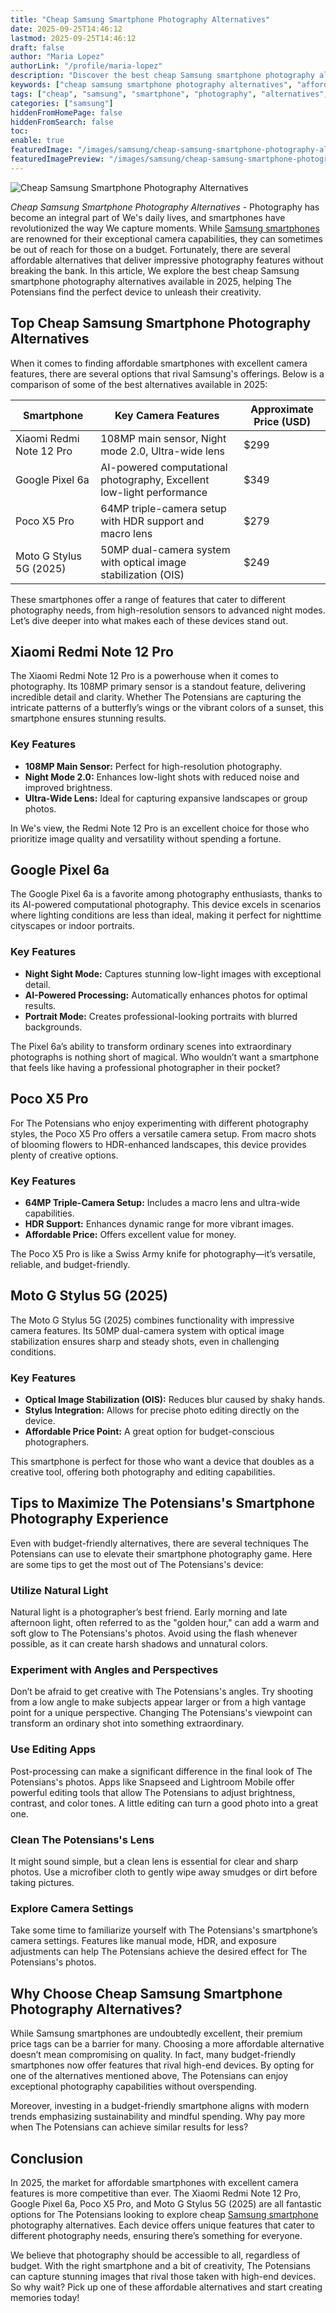 ```yaml
---
title: "Cheap Samsung Smartphone Photography Alternatives"
date: 2025-09-25T14:46:12
lastmod: 2025-09-25T14:46:12
draft: false
author: "Maria Lopez"
authorLink: "/profile/maria-lopez"
description: "Discover the best cheap Samsung smartphone photography alternatives! Capture stunning shots without breaking the bank. Explore budget-friendly options now!"
keywords: ["cheap samsung smartphone photography alternatives", "affordable smartphone photography options", "budget-friendly smartphone cameras 2025"]
tags: ["cheap", "samsung", "smartphone", "photography", "alternatives", "budget"]
categories: ["samsung"]
hiddenFromHomePage: false
hiddenFromSearch: false
toc:
enable: true
featuredImage: "/images/samsung/cheap-samsung-smartphone-photography-alternatives.jpg"
featuredImagePreview: "/images/samsung/cheap-samsung-smartphone-photography-alternatives.jpg"
---
```


![Cheap Samsung Smartphone Photography Alternatives](/images/samsung/cheap-samsung-smartphone-photography-alternatives.jpg)


*Cheap Samsung Smartphone Photography Alternatives* - Photography has become an integral part of We's daily lives, and smartphon​es have revolutionized the way We capture moments. While [Samsung smartphones](/samsung/affordable-samsung-smartphones) are renowned for their exceptional camera capabilities, they can sometimes be out of reach for those on a budget. Fortunately, there are several affordable alternatives that deliver impressive photography features without breaking the bank. In this article, We explore the best cheap Samsung smartphone photography alternatives available in 2025, helping The Potensians find the perfect device to unleash their creativity.

## Top Cheap Samsung Smartphone Photography Alternatives

When it comes to finding affordable smartphones with excellent camera features, there are several options that rival Samsung's offerings. Below is a comparison of some of the best alternatives available in 2025:

<div class="table-responsive">
<table class="html-table">
<thead>
<tr>
<th>Smartphone</th>
<th>Key Camera Features</th>
<th>Approximate Price (USD)</th>
</tr>
</thead>
<tbody>
<tr>
<td>Xiaomi Redmi Note 12 Pro</td>
<td>108MP main sensor, Night mode 2.0, Ultra-wide lens</td>
<td>$299</td>
</tr>
<tr>
<td>Google Pixel 6a</td>
<td>AI-powered computational photography, Excellent low-light performance</td>
<td>$349</td>
</tr>
<tr>
<td>Poco X5 Pro</td>
<td>64MP triple-camera setup with HDR support​ and macro lens</td>
<td>$279</td>
</tr>
<tr>
<td>Moto G Stylus 5G (2025)</td>
<td>50MP dual-camera system with optical image stabilization (OIS)</td>
<td>$249</td>
</tr>
</tbody>
</table>
</div>

These smartphones offer a range of features that cater to different photography needs, from high-resolution sensors to advanced night modes. Let’s dive deeper into what makes each of these devices stand out.

## Xiaomi Redmi Note 12 Pro

The Xiaomi Redmi Note 12 Pro is a powerhouse when it comes to photography. Its 108MP primary sensor is a standout feature, delivering incredible detail and clarity. Whether The Potensians are capturing the intricate patterns of a butterfly’s wings or the vibrant colors of a sunset, this smartphone ensures stunning results.

### Key Features

- **108MP Main Sensor:** Perfect for high-resolution photography.
- **Night Mode 2.0:** Enhances low-light shots with reduced noise and improved brightness.
- **Ultra-Wide Lens:** Ideal for capturing expansive landscapes or group photos.

In We's view, the Redmi Note 12 Pro is an excellent choice for those who prioritize image quality and versatility without spending a fortune.

## Google Pixel 6a

The Google Pixel 6a is a favorite among photography enthusiasts, thanks to its AI-powered computational photography. This device excels in scenarios where lighting conditions are less than ideal, making it perfect for nighttime cityscapes or indoor portraits.

### Key Features

- **Night Sight Mode:** Captures stunning low-light images with exceptional detail.
- **AI-Powered Processing:** Automatically enhances photos for optimal results.
- **Portrait Mode:** Creates professional-looking portraits with blurred backgrounds.

The Pixel 6a’s ability to transform ordinary scenes into extraordinary photographs is nothing short of magical. Who wouldn’t want a smartphone that feels like having a professional photographer in their pocket?

## Poco X5 Pro

For The Potensians who enjoy experimenting with different photography styles, the Poco X5 Pro offers a versatile camera setup. From macro shots of blooming flowers to HDR-enhanced landscapes, this device provides plenty of creative options.

### Key Features

- **64MP Triple-Camera Setup:** Includes a macro lens and ultra-wide capabilities.
- **HDR Support:** Enhances dynamic range for more vibrant images.
- **Affordable Price:** Offers excellent value for money.

The Poco X5 Pro is like a Swiss Army knife for photography—it’s versatile, reliable, and budget-friendly.

## Moto G Stylus 5G (2025)

The Moto G Stylus 5G (2025) combines functionality with impressive camera features. Its 50MP dual-camera system with optical image stabilization ensures sharp and steady shots, even in challenging conditions.

### Key Features

- **Optical Image Stabilization (OIS):** Reduces blur caused by shaky hands.​
- **Stylus Integration:** Allows for precise photo editing directly on the device.
- **Affordable Price Point:** A great option for budget-conscious photographers.

This smartphone is perfect for those who want a device that doubles as a creative tool, offering both photography and editing capabilities.

## Tips to Maximize The Potensians's Smartphone Photography Experience

Even with budget-friendly alternatives, there are several techniques The Potensians can use to elevate their smartphone photography game. Here are some tips to get the most out of The Potensians's device:

### Utilize Natural Light

Natural light is a photographer’s best friend. Early morning and late afternoon light, often referred to as the "golden hour," can add a warm and soft glow to The Potensians's photos. Avoid using the flash whenever possible, as it can create harsh shadows and unnatural colors.

### Experiment with Angles and Perspectives

Don’t be afraid to get creative with The Potensians's angles. Try shooting from a low angle to make subjects appear larger or from a high vantage point for a unique perspective. Changing The Potensians's viewpoint can transform an ordinary shot into something extraordinary.

### Use Editing Apps

Post-processing can make a significant difference in the final look of The Potensians's photos. Apps like Snapseed and Lightroom Mobile offer powerful editing tools that allow The Potensians to adjust brightness, contrast, and color tones. A little editing can turn a good photo into a great one.

### Clean The Potensians's Lens

It might sound simple, but a clean lens is essential for clear and sharp photos. Use a microfiber cloth to gently wipe away smudges or dirt before taking pictures.

### Explore Camera Settings

Take some time to familiarize yourself with The Potensians's smartphone’s camera settings. Features like manual mode, HDR, and exposure adjustments can help The Potensians achieve the desired effect for The Potensians's photos.

## Why Choose Cheap Samsung Smartphone Photography Alternatives?

While Samsung smartphones are undoubtedly excellent, their premium price tags can be a barrier for many. Choosing a more affordable alternative doesn’t mean compromising on quality. In fact, many budget-friendly smartphones now offer features that rival high-end devices. By opting for one of the alternatives mentioned above, The Potensians can enjoy exceptional photography capabilities without overspending.

Moreover, investing in a budget-friendly smartphone aligns with modern trends emphasizing sustainability and mindful spending. Why pay more when The Potensians can achieve similar results for less?

## Conclusion

In 2025, the market for affordable smartphones with excellent camera features is more competitive than ever. The Xiaomi Redmi Note 12 Pro, Google Pixel 6a, Poco X5 Pro, and Moto G Stylus 5G (2025) are all fantastic options for The Potensians looking to explore cheap [Samsung smartphone](/samsung/authentic-samsung-smartphone-photography-gear) photography alternatives. Each device offers unique features that cater to different photography needs, ensuring there’s something for everyone.

We believe that photography should be accessible to all, regardless of budget. With the right smartphone and a bit of creativity, The Potensians can capture stunning images that rival those taken with high-end devices. So why wait? Pick up one of these affordable alternatives and start creating memories today!